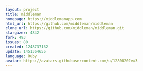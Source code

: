 ```yaml
---
layout: project
title: middleman
homepage: https://middlemanapp.com
html_url: https://github.com/middleman/middleman
clone_url: https://github.com/middleman/middleman.git
stargazer: 4842
fork: 493
issues: 80
created: 1248737132
update: 1451364655
language: Ruby
avatar: https://avatars.githubusercontent.com/u/1280820?v=3
---
```

